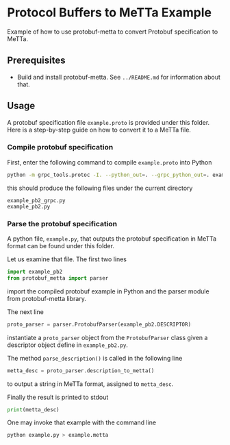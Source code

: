 # Protocol Buffers to MeTTa Example

Example of how to use protobuf-metta to convert Protobuf
specification to MeTTa.

## Prerequisites

- Build and install protobuf-metta.  See `../README.md` for
  information about that.

## Usage

A protobuf specification file `example.proto` is provided under this
folder.  Here is a step-by-step guide on how to convert it to a MeTTa
file.

### Compile protobuf specification

First, enter the following command to compile `example.proto` into
Python

```bash
python -m grpc_tools.protoc -I. --python_out=. --grpc_python_out=. example.proto
```

this should produce the following files under the current directory

```
example_pb2_grpc.py
example_pb2.py
```

### Parse the protobuf specification

A python file, `example.py`, that outputs the protobuf specification
in MeTTa format can be found under this folder.

Let us examine that file.  The first two lines

```python
import example_pb2
from protobuf_metta import parser
```

import the compiled protobuf example in Python and the parser module
from protobuf-metta library.

The next line

```python
proto_parser = parser.ProtobufParser(example_pb2.DESCRIPTOR)
```

instantiate a `proto_parser` object from the `ProtobufParser` class
given a descriptor object define in `example_pb2.py`.

The method `parse_description()` is called in the following line

```python
metta_desc = proto_parser.description_to_metta()
```

to output a string in MeTTa format, assigned to `metta_desc`.

Finally the result is printed to stdout

```python
print(metta_desc)
```

One may invoke that example with the command line

```bash
python example.py > example.metta
```
